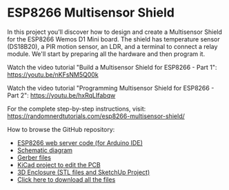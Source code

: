 # ESP8266 Multisensor Shield

In this project you’ll discover how to design and create a Multisensor Shield for the ESP8266 Wemos D1 Mini board. The shield has temperature sensor (DS18B20), a PIR motion sensor, an LDR, and a terminal to connect a relay module. We'll start by preparing all the hardware and then program it.

Watch the video tutorial "Build a Multisensor Shield for ESP8266 - Part 1": https://youtu.be/nKFsNM5Q00k

Watch the video tutorial "Programming Multisensor Shield for ESP8266 - Part 2": https://youtu.be/hxRqLIfabqw

For the complete step-by-step instructions, visit: https://randomnerdtutorials.com/esp8266-multisensor-shield/

How to browse the GitHub repository:
- [ESP8266 web server code (for Arduino IDE)](https://github.com/RuiSantosdotme/ESP8266-Multisensor-Shield/blob/master/Code/ESP8266_Multisensor_Shield/ESP8266_Multisensor_Shield.ino)
- [Schematic diagram](https://github.com/RuiSantosdotme/ESP8266-Multisensor-Shield/tree/master/Images)
- [Gerber files](https://github.com/RuiSantosdotme/ESP8266-Multisensor-Shield/raw/master/KiCad_PCB_ESP8266_Multisensor_Shield/GERBERS/WemosD1MiniShield.zip)
- [KiCad project to edit the PCB](https://github.com/RuiSantosdotme/ESP8266-Multisensor-Shield/tree/master/KiCad_PCB_ESP8266_Multisensor_Shield)
- [3D Enclosure (STL files and SketchUp Project)](https://github.com/RuiSantosdotme/ESP8266-Multisensor-Shield/tree/master/3D_Enclosure)
- [Click here to download all the files](https://github.com/RuiSantosdotme/ESP8266-Multisensor-Shield/archive/master.zip)
